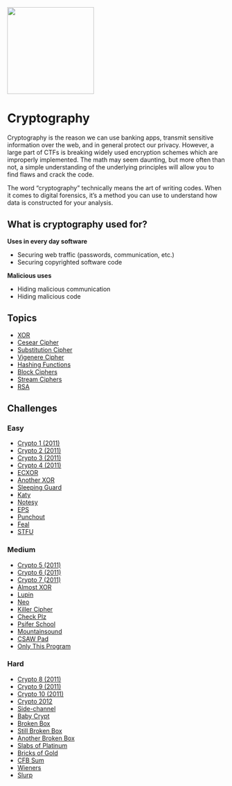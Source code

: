 <img class="no-zoom pull-right" width="200px" src="/images/cryptography.png">

# Cryptography

Cryptography is the reason we can use banking apps, transmit sensitive information over the web, and in general protect our privacy. However, a large part of CTFs is breaking widely used encryption schemes which are improperly implemented. The math may seem daunting, but more often than not, a simple understanding of the underlying principles will allow you to find flaws and crack the code.

The word “cryptography” technically means the art of writing codes. When it comes to digital forensics, it’s a method you can use to understand how data is constructed for your analysis.

## What is cryptography used for?

**Uses in every day software**

- Securing web traffic (passwords, communication, etc.)
- Securing copyrighted software code

**Malicious uses**

- Hiding malicious communication
- Hiding malicious code

## Topics
 * [XOR](/cryptography/what-is-xor/)
 * [Cesear Cipher](/cryptography/what-is-caesar-cipher-rot-13/)
 * [Substitution Cipher](/cryptography/what-is-a-substitution-cipher/)
 * [Vigenere Cipher](/cryptography/what-is-a-vigenere-cipher/)
 * [Hashing Functions](/cryptography/what-are-hashing-functions/)
 * [Block Ciphers](/cryptography/what-are-block-ciphers/)
 * [Stream Ciphers](/cryptography/what-are-stream-ciphers/)
 * [RSA](/cryptography/what-is-rsa/)

## Challenges

### Easy

- [Crypto 1 (2011)](/challenges/2011/crypto/crypto1.md)
- [Crypto 2 (2011)](/challenges/2011/crypto/crypto2.md)
- [Crypto 3 (2011)](/challenges/2011/crypto/crypto3.md)
- [Crypto 4 (2011)](/challenges/2011/crypto/crypto4.md)
- [ECXOR](/challenges/2017/crypto/ecxor.md)
- [Another XOR](/challenges/2017/crypto/another_xor.md)
- [Sleeping Guard](/challenges/2016/crypto/Sleeping_Guard.md)
- [Katy](/challenges/2016/crypto/katy.md)
- [Notesy](/challenges/2015/crypto/notesy.md)
- [EPS](/challenges/2015/crypto/eps.md)
- [Punchout](/challenges/2015/crypto/punchout.md)
- [Feal](/challenges/2014/crypto/feal.md)
- [STFU](/challenges/2013/Crypto/stfu.md)

### Medium

- [Crypto 5 (2011)](/challenges/2011/crypto/crypto5.md)
- [Crypto 6 (2011)](/challenges/2011/crypto/crypto6.md)
- [Crypto 7 (2011)](/challenges/2011/crypto/crypto7.md)
- [Almost XOR](/challenges/2017/crypto/almost_xor.md)
- [Lupin](/challenges/2017/crypto/Lupin.md)
- [Neo](/challenges/2016/crypto/Neo.md)
- [Killer Cipher](/challenges/2016/crypto/Killer_cipher.md)
- [Check Plz](/challenges/2015/crypto/check-plz.md)
- [Psifer School](/challenges/2014/crypto/psifer_school.md)
- [Mountainsound](/challenges/2014/crypto/mountainsound_-_Stortz.md)
- [CSAW Pad](/challenges/2013/Crypto/CSAWpad.md)
- [Only This Program](/challenges/2013/Crypto/onlythisprogram.md)

### Hard

- [Crypto 8 (2011)](/challenges/2011/crypto/crypto8.md)
- [Crypto 9 (2011)](/challenges/2011/crypto/crypto9.md)
- [Crypto 10 (2011)](/challenges/2011/crypto/crypto10.md)
- [Crypto 2012](/challenges/2012/crypto/crypto1.md)
- [Side-channel](/challenges/2017/crypto/Side-channel.md)
- [Baby Crypt](/challenges/2017/crypto/baby_crypt.md)
- [Broken Box](/challenges/2016/crypto/Broken_Box.md)
- [Still Broken Box](/challenges/2016/crypto/Still_Broken_Box.md)
- [Another Broken Box](/challenges/2016/crypto/Another_Broken_Box.md)
- [Slabs of Platinum](/challenges/2015/crypto/slabs-of-platinum.md)
- [Bricks of Gold](/challenges/2015/crypto/bricks_of_gold.md)
- [CFB Sum](/challenges/2014/crypto/cfbsum.md)
- [Wieners](/challenges/2014/crypto/Wieners_-_Antoniewicz.md)
- [Slurp](/challenges/2013/Crypto/slurp.md)
